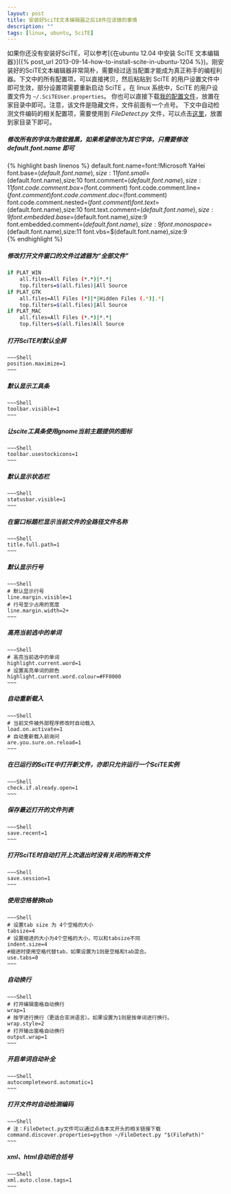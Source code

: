 ```yaml
---
layout: post
title: 安装好SciTE文本编辑器之后18件应该做的事情
description: ""
tags: [linux, ubuntu, SciTE]
---
```



如果你还没有安装好SciTE，可以参考[《在ubuntu 12.04 中安装 SciTE 文本编辑器》]({% post_url 2013-09-14-how-to-install-scite-in-ubuntu-1204 %})。刚安装好的SciTE文本编辑器非常简朴，需要经过适当配置才能成为真正称手的编程利器。下文中的所有配置项，可以直接拷贝，然后粘贴到 SciTE 的用户设置文件中即可生效，部分设置项需要重新启动 SciTE 。在 linux 系统中，SciTE 的用户设置文件为 `~/.SciTEUser.properties`。
你也可以直接下载[我的配置文件](http://ubuntudaily.googlecode.com/files/.SciTEUser.properties "scite user configuration file")，放置在家目录中即可。注意，该文件是隐藏文件，文件前面有一个点号。
下文中自动检测文件编码的相关配置项，需要使用到 *FileDetect.py* 文件，可以点击[这里](http://ubuntudaily.googlecode.com/files/FileDetect.py)，放置到家目录下即可。

##### 修改所有的字体为微软雅黑，如果希望修改为其它字体，只需要修改 *default.font.name* 即可

{% highlight bash linenos %}
default.font.name=font:!Microsoft YaHei
font.base=$(default.font.name),size:11
font.small=$(default.font.name),size:10
font.comment=$(default.font.name),size:11
font.code.comment.box=$(font.comment)
font.code.comment.line=$(font.comment)
font.code.comment.doc=$(font.comment)
font.code.comment.nested=$(font.comment)
font.text=$(default.font.name),size:10
font.text.comment=$(default.font.name),size:9
font.embedded.base=$(default.font.name),size:9
font.embedded.comment=$(default.font.name),size:9
font.monospace=$(default.font.name),size:11
font.vbs=$(default.font.name),size:9  
{% endhighlight %}

##### 修改打开文件窗口的文件过滤器为“全部文件”

~~~sh
if PLAT_WIN
    all.files=All Files (*.*)|*.*|
    top.filters=$(all.files)|All Source
if PLAT_GTK
    all.files=All Files (*)|*|Hidden Files (.*)|.*|
    top.filters=$(all.files)|All Source
if PLAT_MAC
    all.files=All Files (*.*)|*.*|
    top.filters=$(all.files)All Source
~~~

##### 打开SciTE时默认全屏

    ~~~Shell
    position.maximize=1
    ~~~

##### 默认显示工具条

    ~~~Shell
    toolbar.visible=1
    ~~~

##### 让scite工具条使用gnome当前主题提供的图标
    ~~~Shell
    toolbar.usestockicons=1
    ~~~

##### 默认显示状态栏
    ~~~Shell
    statusbar.visible=1
    ~~~

##### 在窗口标题栏显示当前文件的全路径文件名称
    ~~~Shell
    title.full.path=1
    ~~~

##### 默认显示行号
    ~~~Shell
    # 默认显示行号
    line.margin.visible=1
    # 行号至少占用的宽度
    line.margin.width=2+
    ~~~

##### 高亮当前选中的单词
    ~~~Shell
    # 高亮当前选中的单词
    highlight.current.word=1
    # 设置高亮单词的颜色
    highlight.current.word.colour=#FF0000
    ~~~

##### 自动重新载入
    ~~~Shell
    # 当前文件被外部程序修改时自动载入
    load.on.activate=1
    # 自动重新载入前询问
    are.you.sure.on.reload=1
    ~~~

##### 在已运行的SciTE中打开新文件，亦即只允许运行一个SciTE实例
    ~~~Shell
    check.if.already.open=1
    ~~~

##### 保存最近打开的文件列表
    ~~~Shell
    save.recent=1
    ~~~

##### 打开SciTE时自动打开上次退出时没有关闭的所有文件
    ~~~Shell
    save.session=1
    ~~~

##### 使用空格替换tab
    ~~~Shell
    # 设置tab size 为 4个空格的大小
    tabsize=4
    # 设置缩进的大小为4个空格的大小，可以和tabsize不同
    indent.size=4
    #缩进时使用空格代替tab，如果设置为1则是空格和tab混合。
    use.tabs=0
    ~~~

##### 自动换行
    ~~~Shell
    # 打开编辑窗格自动换行
    wrap=1
    # 按字进行换行（更适合亚洲语言）。如果设置为1则是按单词进行换行。
    wrap.style=2
    # 打开输出窗格自动换行
    output.wrap=1
    ~~~

##### 开启单词自动补全
    ~~~Shell
    autocompleteword.automatic=1
    ~~~

##### 打开文件时自动检测编码
    ~~~Shell
    # 注：FileDetect.py文件可以通过点击本文开头的相关链接下载
    command.discover.properties=python ~/FileDetect.py "$(FilePath)"
    ~~~

##### xml、html自动闭合括号
    ~~~Shell
    xml.auto.close.tags=1
    ~~~
